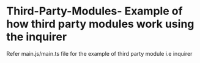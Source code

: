 ﻿# Third-Party-Modules- Example of how third party modules work using the inquirer 
Refer main.js/main.ts file for the example of third party module i.e inquirer
